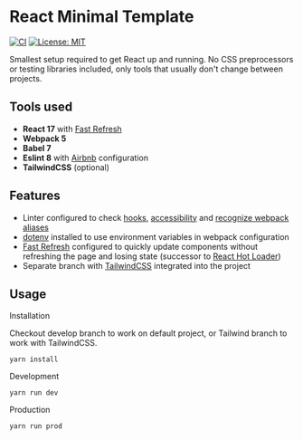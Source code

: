 # **React Minimal Template**

[![CI](https://github.com/piotr-szypulski/react-minimal/actions/workflows/ci.yml/badge.svg)](https://github.com/piotr-szypulski/react-minimal/actions/workflows/ci.yml) [![License: MIT](https://img.shields.io/badge/License-MIT-yellow.svg)](https://opensource.org/licenses/MIT)

Smallest setup required to get React up and running. No CSS preprocessors or testing libraries included, only tools that usually don't change between projects.

## Tools used

- **React 17** with [Fast Refresh](https://github.com/facebook/react/issues/16604)
- **Webpack 5**
- **Babel 7**
- **Eslint 8** with [Airbnb](https://github.com/airbnb/javascript) configuration
- **TailwindCSS** (optional)

## Features

- Linter configured to check [hooks](https://www.npmjs.com/package/eslint-plugin-react-hooks), [accessibility](https://github.com/jsx-eslint/eslint-plugin-jsx-a11y) and [recognize webpack aliases](https://github.com/import-js/eslint-plugin-import/tree/main/resolvers/webpack)
- [dotenv](https://github.com/motdotla/dotenv) installed to use environment variables in webpack configuration
- [Fast Refresh](https://github.com/facebook/react/issues/16604) configured to quickly update components without refreshing the page and losing state (successor to [React Hot Loader](https://github.com/gaearon/react-hot-loader))
- Separate branch with [TailwindCSS](https://tailwindcss.com) integrated into the project

## Usage

Installation

Checkout develop branch to work on default project, or Tailwind branch to work with TailwindCSS.

```
yarn install
```

Development

```
yarn run dev
```

Production

```
yarn run prod
```
